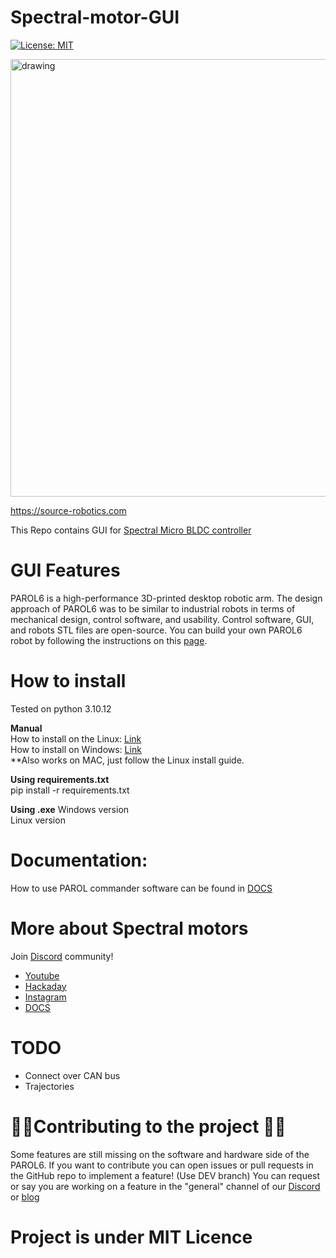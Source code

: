 # Spectral-motor-GUI

[![License: MIT](https://img.shields.io/badge/license-GPLv3-blue)](https://opensource.org/license/gpl-3-0/)

<img src="Images/screen_2.png" alt="drawing" width="700"/>

https://source-robotics.com

This Repo contains GUI for [Spectral Micro BLDC controller](https://source-robotics.com/products/spectral-micro-bldc-controller)

# GUI Features

PAROL6 is a high-performance 3D-printed desktop robotic arm. The design approach of PAROL6 was to be similar to industrial robots in terms of mechanical design, control software, and usability. Control software, GUI, and robots STL files are open-source. You can build your own PAROL6 robot by following the instructions on this [page](https://github.com/PCrnjak/PAROL6-Desktop-robot-arm/tree/main/Building%20instructions).

# How to install 

Tested on python 3.10.12 <br />

**Manual**<br />
How to install on the Linux: [Link](https://github.com/PCrnjak/PAROL-commander-software/blob/main/Linux_install.md)<br />
How to install on Windows: [Link](https://github.com/PCrnjak/PAROL-commander-software/blob/main/Windows_install.md)
<br /> **Also works on MAC, just follow the Linux install guide.

**Using requirements.txt**<br />
pip install -r requirements.txt 

**Using .exe**
Windows version <br />
Linux version <br /> 

# Documentation:

How to use PAROL commander software can be found in [DOCS](https://source-robotics.github.io/PAROL-docs/)

# More about Spectral motors
Join [Discord](https://discord.com/invite/prjUvjmGpZ ) community!
- [Youtube](https://www.youtube.com/channel/UCp3sDRwVkbm7b2M-2qwf5aQ)
- [Hackaday](https://hackaday.io/project/167247-faze4-robotic-arm)
- [Instagram](https://www.instagram.com/5arcrnjak/)
- [DOCS](https://source-robotics.github.io/PAROL-docs/)

# TODO

- Connect over CAN bus
- Trajectories

# 📢📢Contributing to the project 📢📢
Some features are still missing on the software and hardware side of the PAROL6.
If you want to contribute you can open issues or pull requests in the GitHub repo to implement a feature! (Use DEV branch)
You can request or say you are working on a feature in the "general" channel of our [Discord]( https://discord.gg/prjUvjmGpZ) or [blog](https://discourse.source-robotics.com/)

# Project is under MIT Licence
